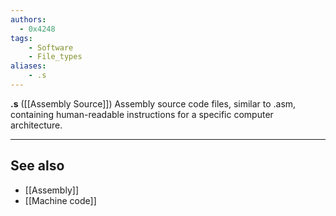 ```yaml
---
authors:
  - 0x4248
tags:
    - Software
    - File_types
aliases:
    - .s
---
```

**.s** ([[Assembly Source]]) Assembly source code files, similar to .asm, containing human-readable instructions for a specific computer architecture.

---
## See also
- [[Assembly]]
- [[Machine code]]